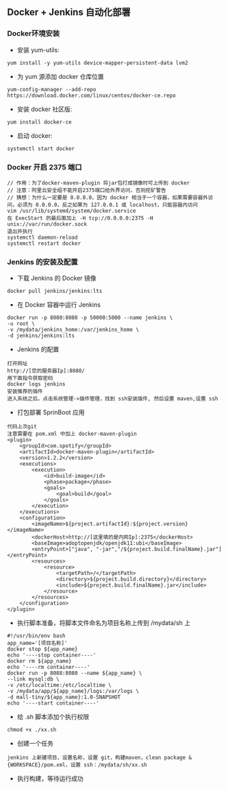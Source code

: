 ## Docker + Jenkins 自动化部署

### Docker环境安装

- 安装 yum-utils:

```
yum install -y yum-utils device-mapper-persistent-data lvm2
```

- 为 yum 源添加 docker 仓库位置

```
yum-config-manager --add-repo https://download.docker.com/linux/centos/docker-ce.repo
```

- 安装 docker 社区版:

```
yum install docker-ce
```

- 启动 docker:

```
systemctl start docker
```

### Docker 开启 2375 端口

```
// 作用：为了docker-maven-plugin 将jar包打成镜像时可上传到 docker
// 注意：阿里云安全组不能开启2375端口给外界访问，否则挖矿警告
// 猜想：为什么一定要是 0.0.0.0，因为 docker 相当于一个容器，如果需要容器外访问，必须为 0.0.0.0，反之如果为 127.0.0.1 或 localhost，只能容器内访问
vim /usr/lib/systemd/system/docker.service
在 ExecStart 的最后面加上 -H tcp://0.0.0.0:2375 -H unix://var/run/docker.sock
退出并执行
systemctl daemon-reload
systemctl restart docker
```

### Jenkins 的安装及配置

- 下载 Jenkins 的 Docker 镜像

```
docker pull jenkins/jenkins:lts
```

- 在 Docker 容器中运行 Jenkins

```
docker run -p 8080:8080 -p 50000:5000 --name jenkins \
-u root \
-v /mydata/jenkins_home:/var/jenkins_home \
-d jenkins/jenkins:lts
```

- Jenkins 的配置

```
打开网址
http://[您的服务器Ip]:8080/
用下面指令获取密码
docker logs jenkins
安装推荐的插件
进入系统之后，点击系统管理->插件管理，找到 ssh安装插件, 然后设置 maven,设置 ssh
```

- 打包部署 SprinBoot 应用

```
代码上次git
注意需要在 pom.xml 中加上 docker-maven-plugin
<plugin>
    <groupId>com.spotify</groupId>
    <artifactId>docker-maven-plugin</artifactId>
    <version>1.2.2</version>
    <executions>
        <execution>
            <id>build-image</id>
            <phase>package</phase>
            <goals>
                <goal>build</goal>
            </goals>
        </execution>
    </executions>
    <configuration>
        <imageName>${project.artifactId}:${project.version}</imageName>
        <dockerHost>http://[这里填的是内网Ip]:2375</dockerHost>
        <baseImage>adoptopenjdk/openjdk11:ubi</baseImage>
        <entryPoint>["java", "-jar","/${project.build.finalName}.jar"]</entryPoint>
        <resources>
            <resource>
                <targetPath>/</targetPath>
                <directory>${project.build.directory}</directory>
                <include>${project.build.finalName}.jar</include>
            </resource>
        </resources>
    </configuration>
</plugin>
```

- 执行脚本准备，将脚本文件命名为项目名称上传到 /mydata/sh 上

```
#!/usr/bin/env bash
app_name='[项目名称]'
docker stop ${app_name}
echo '----stop container----'
docker rm ${app_name}
echo '----rm container----'
docker run -p 8088:8080 --name ${app_name} \
--link mysql:db \
-v /etc/localtime:/etc/localtime \
-v /mydata/app/${app_name}/logs:/var/logs \
-d mall-tiny/${app_name}:1.0-SNAPSHOT
echo '----start container----'
```

- 给 .sh 脚本添加个执行权限

```
chmod +x ./xx.sh
```

- 创建一个任务

```
jenkins 上新建项目，设置名称，设置 git，构建maven，clean package &{WORKSPACE}/pom.xml，设置 ssh：/mydata/sh/xx.sh
```

- 执行构建，等待运行成功